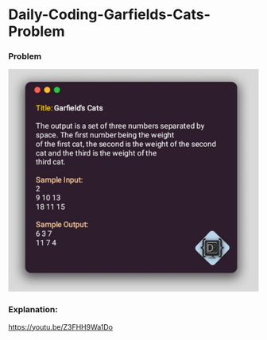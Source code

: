 # Daily-Coding-Garfields-Cats-Problem
### Problem  
![](prob.jpg)  
### Explanation:
https://youtu.be/Z3FHH9Wa1Do
